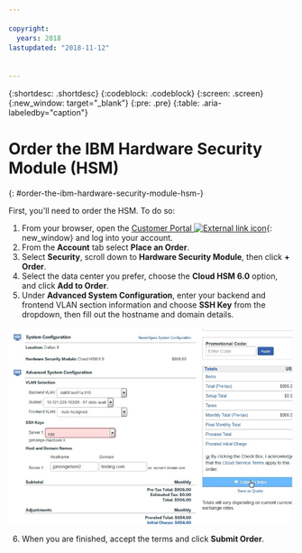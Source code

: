 ```yaml
---

copyright:
  years: 2018
lastupdated: "2018-11-12"


---
```


{:shortdesc: .shortdesc}
{:codeblock: .codeblock}
{:screen: .screen}
{:new_window: target="_blank"}
{:pre: .pre}
{:table: .aria-labeledby="caption"}

# Order the IBM Hardware Security Module (HSM)
{: #order-the-ibm-hardware-security-module-hsm-}

First, you'll need to order the HSM. To do so:

1. From your browser, open the [Customer Portal ![External link icon](../../icons/launch-glyph.svg "External link icon")](https://control.softlayer.com/){: new_window} and log into your account.
2.	From the **Account** tab select **Place an Order**.
3.	Select **Security**, scroll down to **Hardware Security Module**, then click **+ Order**.
4.	Select the data center you prefer, choose the **Cloud HSM 6.0** option, and click **Add to Order**.
5. Under **Advanced System Configuration**, enter your backend and frontend VLAN section information and choose **SSH Key** from the dropdown, then fill out the hostname and domain details.

<img src="images/1-Order-HSM.png" alt="drawing" style="width: 700px;"/>

6.	When you are finished, accept the terms and click **Submit Order**.